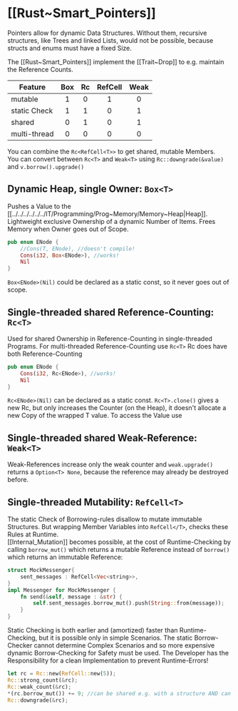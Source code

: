 
# [[Rust~Smart_Pointers]] 

Pointers allow for dynamic Data Structures. 
Without them, recursive structures, 
like Trees and linked Lists, would not be possible, 
because structs and enums must have a fixed Size. 

The [[Rust~Smart_Pointers]] implement the [[Trait~Drop]] 
to e.g. maintain the Reference Counts. 

| Feature | Box | Rc | RefCell | Weak |
| ---- | :--: | :--: | :--: | :--: |
| mutable | 1 | 0 | 1 | 0 |
| static Check | 1 | 1 | 0 | 1 |
| shared | 0 | 1 | 0 | 1 |
| multi-thread | 0 | 0 | 0 | 0 |

You can combine the `Rc<RefCell<T>>` to get shared, mutable Members.  
You can convert between `Rc<T>` and `Weak<T>` using `Rc::downgrade(&value)` 
and `v.borrow().upgrade()`   


## Dynamic Heap, single Owner: `Box<T>` 

Pushes a Value to the [[../../../../../../IT/Programming/Prog~Memory/Memory~Heap|Heap]]. 
Lightweight exclusive Ownership of a dynamic Number of Items. Frees Memory when Owner goes out of Scope. 

```rust
pub enum ENode {  
    //Cons(T, ENode), //doesn't compile!  
    Cons(i32, Box<ENode>), //works!  
    Nil  
}
```

`Box<ENode>(Nil)` could be declared as a static const, so it never goes out of scope. 


## Single-threaded shared Reference-Counting: `Rc<T>` 

Used for shared Ownership in Reference-Counting in single-threaded Programs. 
For multi-threaded Reference-Counting use `Rc<T>`
Rc does have both Reference-Counting 

```rust
pub enum ENode {  
    Cons(i32, Rc<ENode>), //works!  
    Nil  
}
```

`Rc<ENode>(Nil)` can be declared as a static const. 
`Rc<T>.clone()` gives a new Rc, but only increases the Counter (on the Heap), it doesn't allocate a new Copy of the wrapped T value. 
To access the Value use 


## Single-threaded shared Weak-Reference: `Weak<T>` 

Weak-References increase only the weak counter 
and `weak.upgrade()` returns a `Option<T> None`, 
because the reference may already be destroyed before.

## Single-threaded Mutability: `RefCell<T>` 

The static Check of Borrowing-rules disallow to mutate immutable Structures. 
But wrapping Member Variables into `RefCell</T>`, 
checks these Rules at Runtime.  
[[Internal_Mutation]] becomes possible, at the cost of Runtime-Checking 
by calling  `borrow_mut()` which returns a mutable Reference
instead of `borrow()` which returns an immutable Reference: 
```rust
struct MockMessenger{
	sent_messages : RefCell<Vec<string>>,
}
impl Messenger for MockMessenger {
	fn send(&self, message : &str) {
		self.sent_messages.borrow_mut().push(String::from(message));
	}
}
```
Static Checking is both earlier and (amortized) faster than Runtime-Checking, 
but it is possible only in simple Scenarios. 
The static Borrow-Checker cannot determine Complex Scenarios 
and so more expensive dynamic Borrow-Checking for Safety must be used. 
The Developer has the Responsibility for a clean Implementation to prevent Runtime-Errors! 

```rust
let rc = Rc::new(RefCell::new(5));  
Rc::strong_count(&rc);  
Rc::weak_count(&rc);  
*(rc.borrow_mut()) += 9; //can be shared e.g. with a structure AND can be modified.  
Rc::downgrade(&rc);
```
